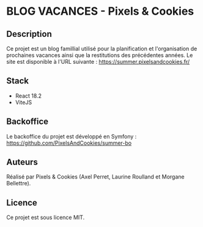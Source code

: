 # BLOG VACANCES - Pixels & Cookies

## Description
Ce projet est un blog famillial utilisé pour la planification et l'organisation de prochaines vacances ainsi que la restitutions des précédentes années.
Le site est disponible à l'URL suivante : https://summer.pixelsandcookies.fr/

## Stack
* React 18.2
* ViteJS

## Backoffice
Le backoffice du projet est développé en Symfony : https://github.com/PixelsAndCookies/summer-bo 

## Auteurs
Réalisé par Pixels & Cookies (Axel Perret, Laurine Roulland et Morgane Bellettre).

## Licence
Ce projet est sous licence MIT.
